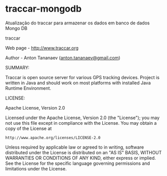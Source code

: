 traccar-mongodb
===============

Atualização do traccar para armazenar os dados em banco de dados Mongo DB

traccar

Web page - http://www.traccar.org

Author - Anton Tananaev (anton.tananaev@gmail.com)

SUMMARY:

Traccar is open source server for various GPS tracking devices.
Project is written in Java and should work on most platforms with
installed Java Runtime Environment.

LICENSE:

Apache License, Version 2.0

Licensed under the Apache License, Version 2.0 (the "License");
you may not use this file except in compliance with the License.
You may obtain a copy of the License at

    http://www.apache.org/licenses/LICENSE-2.0

Unless required by applicable law or agreed to in writing, software
distributed under the License is distributed on an "AS IS" BASIS,
WITHOUT WARRANTIES OR CONDITIONS OF ANY KIND, either express or implied.
See the License for the specific language governing permissions and
limitations under the License.
